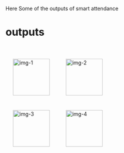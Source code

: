 Here Some of the outputs of smart attendance

<h1>outputs</h1>
<br/>
<img src="https://github.com/surya786780/smartAttendance/assets/82148364/52589402-695c-43f7-92c7-a38c631ae403" alt="img-1" height="100px" weight="100px" style="margin:20px"/>
<img src="https://github.com/surya786780/smartAttendance/assets/82148364/53a38d83-247f-4c97-b448-6004b410bd19" alt="img-2" height="100px" weight="100px" style="margin:20px"/>
<br/>
<img src="https://github.com/surya786780/smartAttendance/assets/82148364/a6370c26-ced2-4e57-a340-a8b23ec12ca6" alt="img-3" height="100px" weight="100px" style="margin:20px"/>
<img src="https://github.com/surya786780/smartAttendance/assets/82148364/afbcb858-4cd5-4a4d-8f26-ec453eb99cd8" alt="img-4" height="100px" weight="100px" style="margin:20px"/>

